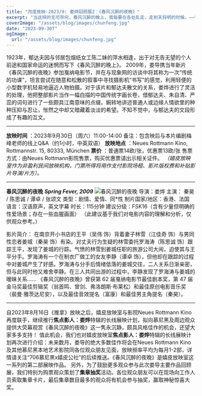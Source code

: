 ```yaml
---
title: "月度放映-2023/9: 娄烨回顾展2：《春风沉醉的夜晚》"
excerpt: "当这样的无可奈何，春风沉醉的晚上，我每要在各处乱走，走到天将明的时候。——郁达夫，一九二三年"
coverImage: "/assets/blog/images/chunfeng.jpg"
date: "2023-09-30T"
ogImage:
  url: "/assets/blog/images/chunfeng.jpg"
---
```



1923年，郁达夫因与邻居包烟纸女工陈二妹的萍水相逢，出于对无告无望的个人前途和国家命运的迷惘而写下《春风沉醉的晚上》。
2009年，娄导携当年新片《春风沉醉的夜晚》参加戛纳电影节，并在与现象网的访谈中将其称为一次“传统的功课”，坦言尝试在随意和松散的叙事中寻找摄影机“书写”的感觉，利用轻便的小型数字机轻易地逼近人物拍摄。对于该片和郁达夫散文的关系，娄烨进行了灵活的处理，他把整部影片当作一幅白描的中国传统字画长卷，借郁达夫、朱自清、严蕊的词句进行了一些颇具江南意味的点缀，婉转地讲述普通人或边缘人情欲里的种种压抑与忍让，怅然之中却又暗藏着淡淡的希望。不知不觉中，与郁达夫的文段形成了有趣的互文。

---

**放映时间** ：2023年9月30日（周六）11:00-14:00
备注：包含映后与本片编剧梅峰老师的线上Q&A（约1小时，中英双语）
**放映地点** ：Neues Rottmann Kino, Rottmannstr. 15, 80333, München
**票价** ：普通票14欧/张，优惠票13欧/张
售票方式：由Neues Rottmann影院售票，购买优惠票请出示相关证件。
*（嬉皮放映室作为非盈利民间放映机构，门票所得将用作支付影院场租、影片版权费和补贴影片导演/片方）。*

---

**春风沉醉的夜晚** ***Spring Fever, 2009***
![春风沉醉的夜晚](images/chunfeng.jpg)
导演：娄烨
主演： 秦昊 / 陈思诚 / 谭卓  / 张颂文
类型：剧情、爱情、同*性
制片国家/地区：香港、法国
语言：汉语原声，英文字幕
时长：115分钟
建议分级：FSK16（含有少量但明确的性爱场景；存在一些血腥画面）  （此建议基于我们对电影内容的理解和分析，仅供观众参考。）

影片简介：
在南京开小书店的王平（吴伟 饰）背着妻子林雪（江佳奇 饰）与男同性恋者姜城（秦昊 饰）有染。对丈夫行为生疑的林雪委托罗海涛（陈思诚 饰）跟踪王平，发现了姜城的行踪。气愤的林雪到姜城任职的旅游公司大闹，迫使其与王平分手。罗海涛有一个在制衣厂做工的女友李静（谭卓 饰），但他却在跟踪的过程中对姜城产生了好感。罗海涛与分手后情绪低落的姜城交往，二人关系日渐亲密，但与此同时他又难舍李静。在三人共同出游的过程中，李静发现了罗海涛与姜城的暧昧关系......
《春风沉醉的夜晚》曾获第 62 届戛纳电影节最佳剧本奖，第 47 届金马奖最佳剪辑奖（翁首鸣、曾剑、弗洛朗斯·布莱松）和最佳原创电影音乐奖（裴曼·雅茨达尼安），以及最佳音效提名（富康）和最佳男主角提名（秦昊）。

---

自2023年8月16日《推拿》放映之后，嬉皮放映室与影院Neues Rottmann Kino再度联手，继续推行**焦点影人：娄烨**特辑的长线展映计划，拟向慕尼黑及周边观众提供大荧幕观赏《春风沉醉的夜晚》这一隽永沉静，颇具风格佳作的机会，还望大家多多支持！
值此机会，我们也对嬉皮放映室**焦点影人：娄烨**特辑的长线展映计划再次进行介绍：未来数月，娄导的绝大多数佳作将会在Neues Rottmann Kino及其他慕尼黑本地艺术影院同各位观众朋友见面，放映频率平均为每月1-2部，详情请关注“706慕尼黑x嬉皮公社”的后续推送。《春风沉醉的夜晚》是嬉皮放映室这一系列的第二部展映作品。
另外，为了鼓励更多观众参与此次娄导主要作品回顾展，我们特别为购票观众策划了**集章抽奖**活动。各位观众朋友可以在现场向工作人员索取集章卡片，最后集章数目最多的观众将有机会参与抽奖，赢取神秘惊喜大奖。